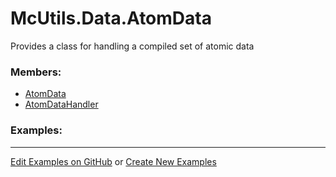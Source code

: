 # <a id="McUtils.Data.AtomData">McUtils.Data.AtomData</a>
    
Provides a class for handling a compiled set of atomic data

### Members:

  - [AtomData](AtomData/AtomData.md)
  - [AtomDataHandler](AtomData/AtomDataHandler.md)

### Examples:



___

[Edit Examples on GitHub](https://github.com/McCoyGroup/References/edit/gh-pages/Documentation/examples/McUtils/Data/AtomData.md) or 
[Create New Examples](https://github.com/McCoyGroup/References/new/gh-pages/?filename=Documentation/examples/McUtils/Data/AtomData.md)